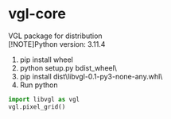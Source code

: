 # vgl-core
VGL package for distribution  
[!NOTE]Python version: 3.11.4

1. pip install wheel
2. python setup.py bdist_wheel\\
3. pip install dist\libvgl-0.1-py3-none-any.whl\\
4. Run python
```Python
import libvgl as vgl
vgl.pixel_grid()

